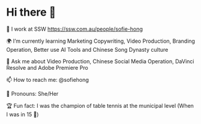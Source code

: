 # Hi there 👋

🚀 I work at SSW https://ssw.com.au/people/sofie-hong

🌍 I’m currently learning Marketing Copywriting, Video Production, Branding Operation, Better use AI Tools and Chinese Song Dynasty culture

💭 Ask me about Video Production, Chinese Social Media Operation, DaVinci Resolve and Adobe Premiere Pro

📫 How to reach me: @sofiehong

🔮 Pronouns: She/Her

🏆 Fun fact: I was the champion of table tennis at the municipal level  (When I was in 15 🤣)
